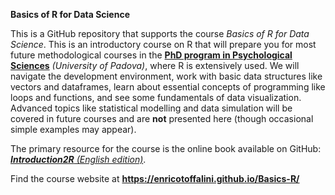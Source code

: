 **Basics of R for Data Science**

This is a GitHub repository that supports the course *Basics of R for Data Science*. This is an introductory course on R that will prepare you for most future methodological courses in the **<a href="https://dottorato.psy.unipd.it/en">PhD program in Psychological Sciences</a>** *(University of Padova)*, where R is extensively used. We will navigate the development environment, work with basic data structures like vectors and dataframes, learn about essential concepts of programming like loops and functions, and see some fundamentals of data visualization. Advanced topics like statistical modelling and data simulation will be covered in future courses and are **not** presented here (though occasional simple examples may appear).

The primary resource for the course is the online book available on GitHub: <a href="https://psicostat.github.io/Introduction2R_EN/" target="_blank">***Introduction2R** (English edition)*</a>.

Find the course website at **<a href="https://enricotoffalini.github.io/Basics-R/" target="_blank">https://enricotoffalini.github.io/Basics-R/</a>**

